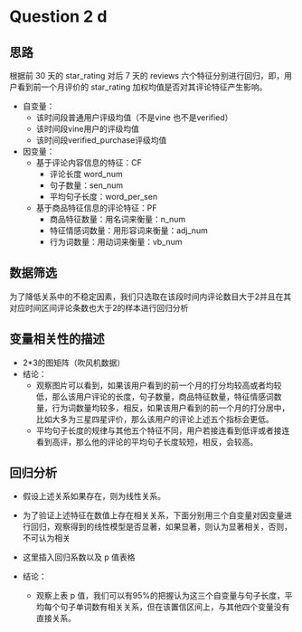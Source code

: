 # Question 2 d

## 思路

根据前 30 天的 star_rating 对后 7 天的 reviews 六个特征分别进行回归，即，用户看到前一个月评价的 star_rating 加权均值是否对其评论特征产生影响。

- 自变量：
  - 该时间段普通用户评级均值（不是vine 也不是verified）
  - 该时间段vine用户的评级均值
  - 该时间段verified_purchase评级均值
- 因变量：
  - 基于评论内容信息的特征：CF
    - 评论长度 word_num
    - 句子数量：sen_num
    - 平均句子长度：word_per_sen
  - 基于商品特征信息的评论特征：PF
    - 商品特征数量：用名词来衡量：n_num
    - 特征情感词数量：用形容词来衡量：adj_num
    - 行为词数量：用动词来衡量：vb_num

## 数据筛选

为了降低关系中的不稳定因素，我们只选取在该段时间内评论数目大于2并且在其对应时间区间评论条数也大于2的样本进行回归分析

## 变量相关性的描述

- 2*3的图矩阵（吹风机数据）
- 结论：
  - 观察图片可以看到，如果该用户看到的前一个月的打分均较高或者均较低，那么该用户评论的长度，句子数量，商品特征数量，特征情感词数量，行为词数量均较多，相反，如果该用户看到的前一个月的打分居中，比如大多为三星四星评价，那么该用户的评论上述五个指标会更低。
  - 平均句子长度的规律与其他五个特征不同，用户若接连看到低评或者接连看到高评，那么他的评论的平均句子长度较短，相反，会较高。

## 回归分析

- 假设上述关系如果存在，则为线性关系。

- 为了验证上述特征在数值上存在相关关系，下面分别用三个自变量对因变量进行回归，观察得到的线性模型是否显著，如果显著，则认为显著相关，否则，不可认为相关
- 这里插入回归系数以及 p 值表格
- 结论：
  - 观察上表 p 值，我们可以有95%的把握认为这三个自变量与句子长度，平均每个句子单词数有相关关系，但在该置信区间上，与其他四个变量没有直接关系。

